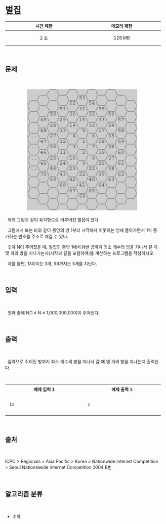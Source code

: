 # [벌집](https://www.acmicpc.net/problem/2292)

<center>

| 시간 제한 | 메모리 제한 |
| :-------: | :---------: |
|   2 초    |   128 MB    |

</center>
<br />

## 문제

<br />
<center>

![그림1](./asset/1.png)

</center>

&nbsp; 위의 그림과 같이 육각형으로 이루어진 벌집이 있다.

&nbsp; 그림에서 보는 바와 같이 중앙의 방 1부터 시작해서 이웃하는 방에 돌아가면서 1씩 증가하는 번호를 주소로 매길 수 있다.

&nbsp; 숫자 N이 주어졌을 때, 벌집의 중앙 1에서 N번 방까지 최소 개수의 방을 지나서 갈 때 몇 개의 방을 지나가는지(시작과 끝을 포함하여)를 계산하는 프로그램을 작성하시오.

&nbsp; 예를 들면, 13까지는 3개, 58까지는 5개를 지난다.

<br />

## 입력

<br />

&nbsp; 첫째 줄에 N(1 ≤ N ≤ 1,000,000,000)이 주어진다.

<br />

## 출력

<br />

&nbsp; 입력으로 주어진 방까지 최소 개수의 방을 지나서 갈 때 몇 개의 방을 지나는지 출력한다.

<br />
<center>
<style>th {width: 30vw;} td {padding: 1em;}</style>
<table><tr><th>예제 입력 1</th><th>예제 출력 1</th></tr><tr><td><div>

```
13
```

</div></td><td>

```
3
```

</td></tr></table>
</center>
<br />

## 출처

<br />

ICPC > Regionals > Asia Pacific > Korea > Nationwide Internet Competition > Seoul Nationalwide Internet Competition 2004 B번

<br />

## 알고리즘 분류

<br />

- 수학
